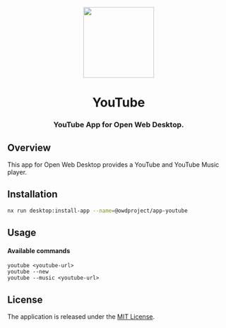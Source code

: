 <p align="center">
  <img width="160" height="160" src="https://avatars.githubusercontent.com/u/65117737?s=160&v=4" />
</p>
<h1 align="center">YouTube</h1>
<h3 align="center">
  YouTube App for Open Web Desktop.
</h3>

## Overview

This app for Open Web Desktop provides a YouTube and YouTube Music player.

## Installation

```bash
nx run desktop:install-app --name=@owdproject/app-youtube
```

## Usage

#### Available commands

```
youtube <youtube-url>
youtube --new
youtube --music <youtube-url>
```

## License

The application is released under the [MIT License](LICENSE).
